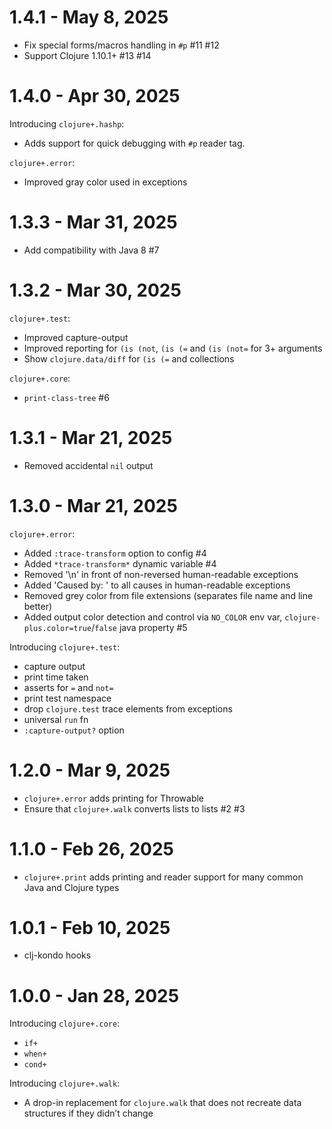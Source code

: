 # 1.4.1 - May 8, 2025

- Fix special forms/macros handling in `#p` #11 #12
- Support Clojure 1.10.1+ #13 #14

# 1.4.0 - Apr 30, 2025

Introducing `clojure+.hashp`:

- Adds support for quick debugging with `#p` reader tag.

`clojure+.error`:

- Improved gray color used in exceptions

# 1.3.3 - Mar 31, 2025

- Add compatibility with Java 8 #7

# 1.3.2 - Mar 30, 2025

`clojure+.test`:

- Improved capture-output
- Improved reporting for `(is (not`, `(is (=` and `(is (not=` for 3+ arguments
- Show `clojure.data/diff` for `(is (=` and collections

`clojure+.core`:

- `print-class-tree` #6

# 1.3.1 - Mar 21, 2025

- Removed accidental `nil` output

# 1.3.0 - Mar 21, 2025

`clojure+.error`:

- Added `:trace-transform` option to config #4
- Added `*trace-transform*` dynamic variable #4
- Removed '\n' in front of non-reversed human-readable exceptions
- Added 'Caused by: ' to all causes in human-readable exceptions
- Removed grey color from file extensions (separates file name and line better)
- Added output color detection and control via `NO_COLOR` env var, `clojure-plus.color=true`/`false` java property #5

Introducing `clojure+.test`:

- capture output
- print time taken
- asserts for `=` and `not=`
- print test namespace
- drop `clojure.test` trace elements from exceptions
- universal `run` fn
- `:capture-output?` option

# 1.2.0 - Mar 9, 2025

- `clojure+.error` adds printing for Throwable
- Ensure that `clojure+.walk` converts lists to lists #2 #3

# 1.1.0 - Feb 26, 2025

- `clojure+.print` adds printing and reader support for many common Java and Clojure types

# 1.0.1 - Feb 10, 2025

- clj-kondo hooks

# 1.0.0 - Jan 28, 2025

Introducing `clojure+.core`:

- `if+`
- `when+`
- `cond+`

Introducing `clojure+.walk`:

- A drop-in replacement for `clojure.walk` that does not recreate data structures if they didn’t change
